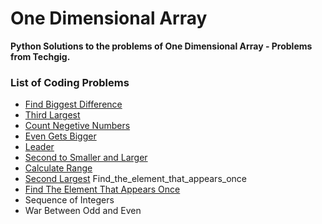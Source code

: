 # One Dimensional Array
**Python Solutions to the problems of One Dimensional Array - Problems from Techgig.**
<br>
### List of Coding Problems
* [Find Biggest Difference](https://github.com/ranajoy-dutta/TechGig-Data-Structure/blob/master/One%20Dimensional%20Array/Find_Biggest_Difference.py)
* [Third Largest](https://github.com/ranajoy-dutta/TechGig-Data-Structure/blob/master/One%20Dimensional%20Array/Third_Largest.py)
* [Count Negetive Numbers](https://github.com/ranajoy-dutta/TechGig-Data-Structure/blob/master/One%20Dimensional%20Array/Count_Negetive_Numbers.py)
* [Even Gets Bigger](https://github.com/ranajoy-dutta/TechGig-Data-Structure/blob/master/One%20Dimensional%20Array/Even_Gets_Bigger.py)
* [Leader](https://github.com/ranajoy-dutta/TechGig-Data-Structure/blob/master/One%20Dimensional%20Array/Leader.py)
* [Second to Smaller and Larger](https://github.com/ranajoy-dutta/TechGig-Data-Structure/blob/master/One%20Dimensional%20Array/second_to_smaller_and_larger.py) 
* [Calculate Range](https://github.com/ranajoy-dutta/TechGig-Data-Structure/blob/master/One%20Dimensional%20Array/Calculate_Range.py)
* [Second Largest](https://github.com/ranajoy-dutta/TechGig-Data-Structure/blob/master/One%20Dimensional%20Array/Second_Largest.py) Find_the_element_that_appears_once
* [Find The Element That Appears Once](https://github.com/ranajoy-dutta/TechGig-Data-Structure/blob/master/One%20Dimensional%20Array/Find_the_element_that_appears_once.py) 
* Sequence of Integers
* War Between Odd and Even


